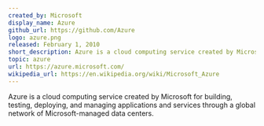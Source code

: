```yaml
---
created_by: Microsoft
display_name: Azure
github_url: https://github.com/Azure
logo: azure.png
released: February 1, 2010
short_description: Azure is a cloud computing service created by Microsoft.
topic: azure
url: https://azure.microsoft.com/
wikipedia_url: https://en.wikipedia.org/wiki/Microsoft_Azure
---
```


Azure is a cloud computing service created by Microsoft for building, testing, deploying, and managing applications and services through a global network of Microsoft-managed data centers.
